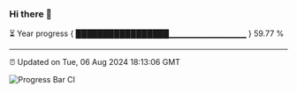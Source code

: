 ### Hi there 👋

⏳ Year progress { █████████████████▁▁▁▁▁▁▁▁▁▁▁▁▁ } 59.77 %

---

⏰ Updated on Tue, 06 Aug 2024 18:13:06 GMT

![Progress Bar CI](https://github.com/Shyam-Makwana/GitHub-Actions-Demo/workflows/Progress%20Bar%20CI/badge.svg)
